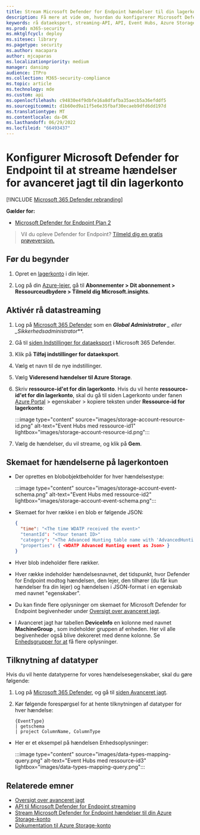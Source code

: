 ```yaml
---
title: Stream Microsoft Defender for Endpoint hændelser til din lagerkonto
description: Få mere at vide om, hvordan du konfigurerer Microsoft Defender for Endpoint til at streame avancerede jagthændelser til din lagerkonto.
keywords: rå dataeksport, streaming-API, API, Event Hubs, Azure Storage, lagerkonto, Avanceret jagt, rådatadeling
ms.prod: m365-security
ms.mktglfcycl: deploy
ms.sitesec: library
ms.pagetype: security
ms.author: macapara
author: mjcaparas
ms.localizationpriority: medium
manager: dansimp
audience: ITPro
ms.collection: M365-security-compliance
ms.topic: article
ms.technology: mde
ms.custom: api
ms.openlocfilehash: c94830e4f9dbfe16a8dfafba35aecb5a36efddf5
ms.sourcegitcommit: d1b60ed9a11f5e6e35fbaf30ecaeb9dfd6dd197d
ms.translationtype: MT
ms.contentlocale: da-DK
ms.lasthandoff: 06/29/2022
ms.locfileid: "66493437"
---
```

# <a name="configure-microsoft-defender-for-endpoint-to-stream-advanced-hunting-events-to-your-storage-account"></a>Konfigurer Microsoft Defender for Endpoint til at streame hændelser for avanceret jagt til din lagerkonto

[!INCLUDE [Microsoft 365 Defender rebranding](../../includes/microsoft-defender.md)]

**Gælder for:**

- [Microsoft Defender for Endpoint Plan 2](https://go.microsoft.com/fwlink/p/?linkid=2154037)

> Vil du opleve Defender for Endpoint? [Tilmeld dig en gratis prøveversion.](https://signup.microsoft.com/create-account/signup?products=7f379fee-c4f9-4278-b0a1-e4c8c2fcdf7e&ru=https://aka.ms/MDEp2OpenTrial?ocid=docs-wdatp-configuresiem-abovefoldlink)

## <a name="before-you-begin"></a>Før du begynder

1. Opret en [lagerkonto](/azure/storage/common/storage-account-overview) i din lejer.

2. Log på din [Azure-lejer](https://ms.portal.azure.com/), gå til **Abonnementer > Dit abonnement > Ressourceudbydere > Tilmeld dig Microsoft.insights**.

## <a name="enable-raw-data-streaming"></a>Aktivér rå datastreaming

1. Log på [Microsoft 365 Defender](https://security.microsoft.com) som en ***Global Administrator** _ eller _*_Sikkerhedsadministrator_**.

2. Gå til [siden Indstillinger for dataeksport](https://security.microsoft.com/settings/mtp_settings/raw_data_export) i Microsoft 365 Defender.

3. Klik på **Tilføj indstillinger for dataeksport**.

4. Vælg et navn til de nye indstillinger.

5. Vælg **Videresend hændelser til Azure Storage**.

6. Skriv **ressource-id'et for din lagerkonto**. Hvis du vil hente **ressource-id'et for din lagerkonto**, skal du gå til siden Lagerkonto under fanen [Azure Portal](https://ms.portal.azure.com/) \> egenskaber \> kopiere teksten under **Ressource-id for lagerkonto**:

   :::image type="content" source="images/storage-account-resource-id.png" alt-text="Event Hubs med ressource-id1" lightbox="images/storage-account-resource-id.png":::

7. Vælg de hændelser, du vil streame, og klik på **Gem**.

## <a name="the-schema-of-the-events-in-the-storage-account"></a>Skemaet for hændelserne på lagerkontoen

- Der oprettes en blobobjektbeholder for hver hændelsestype:

  :::image type="content" source="images/storage-account-event-schema.png" alt-text="Event Hubs med ressource-id2" lightbox="images/storage-account-event-schema.png":::

- Skemaet for hver række i en blob er følgende JSON:

  ```json
  {
    "time": "<The time WDATP received the event>"
    "tenantId": "<Your tenant ID>"
    "category": "<The Advanced Hunting table name with 'AdvancedHunting-' prefix>"
    "properties": { <WDATP Advanced Hunting event as Json> }
  }
  ```

- Hver blob indeholder flere rækker.

- Hver række indeholder hændelsesnavnet, det tidspunkt, hvor Defender for Endpoint modtog hændelsen, den lejer, den tilhører (du får kun hændelser fra din lejer) og hændelsen i JSON-format i en egenskab med navnet "egenskaber".

- Du kan finde flere oplysninger om skemaet for Microsoft Defender for Endpoint begivenheder under [Oversigt over avanceret jagt](advanced-hunting-overview.md).

- I Avanceret jagt har tabellen **DeviceInfo** en kolonne med navnet **MachineGroup** , som indeholder gruppen af enheden. Her vil alle begivenheder også blive dekoreret med denne kolonne. Se [Enhedsgrupper for at](machine-groups.md) få flere oplysninger.

## <a name="data-types-mapping"></a>Tilknytning af datatyper

Hvis du vil hente datatyperne for vores hændelsesegenskaber, skal du gøre følgende:

1. Log på [Microsoft 365 Defender](https://security.microsoft.com), og gå til [siden Avanceret jagt](https://security.microsoft.com/hunting-package).

2. Kør følgende forespørgsel for at hente tilknytningen af datatyper for hver hændelse:

   ```kusto
   {EventType}
   | getschema
   | project ColumnName, ColumnType
   ```

- Her er et eksempel på hændelsen Enhedsoplysninger:

  :::image type="content" source="images/data-types-mapping-query.png" alt-text="Event Hubs med ressource-id3" lightbox="images/data-types-mapping-query.png":::

## <a name="related-topics"></a>Relaterede emner

- [Oversigt over avanceret jagt](advanced-hunting-overview.md)
- [API til Microsoft Defender for Endpoint streaming](raw-data-export.md)
- [Stream Microsoft Defender for Endpoint hændelser til din Azure Storage-konto](raw-data-export-storage.md)
- [Dokumentation til Azure Storage-konto](/azure/storage/common/storage-account-overview)
